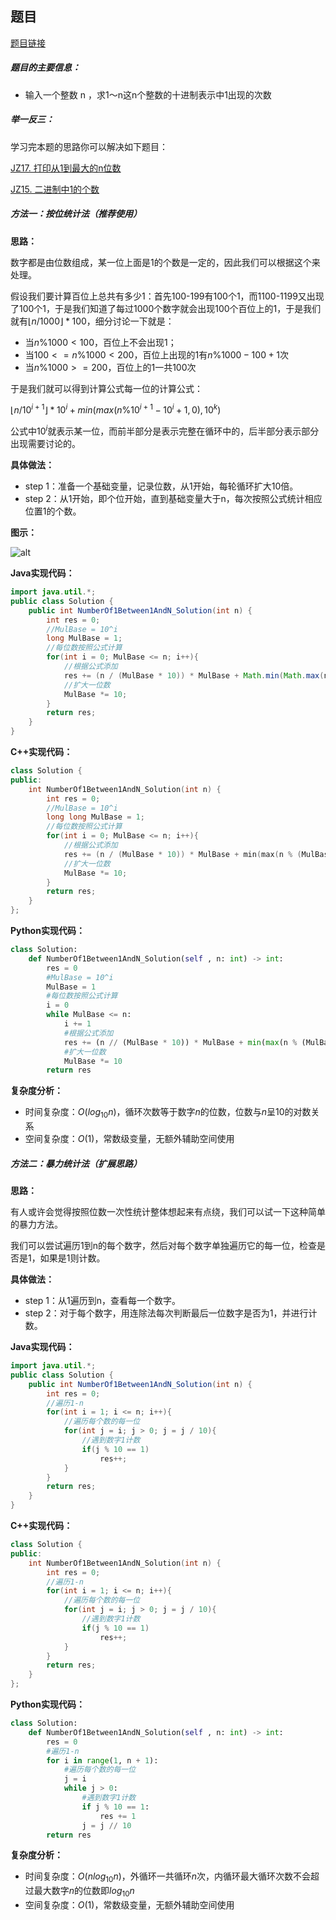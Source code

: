 ## 题目
[题目链接](https://www.nowcoder.com/practice/bd7f978302044eee894445e244c7eee6?tpId=196&tqId=23272&sourceUrl=/exam/oj&channenl=wgithub&fromPut=wgithub)

##### 题目的主要信息：

- 输入一个整数 n ，求1～n这n个整数的十进制表示中1出现的次数

##### 举一反三：

学习完本题的思路你可以解决如下题目：

[JZ17. 打印从1到最大的n位数](https://www.nowcoder.com/practice/4436c93e568c48f6b28ff436173b997f?tpId=13&tqId=2273153)

[JZ15. 二进制中1的个数](https://www.nowcoder.com/practice/8ee967e43c2c4ec193b040ea7fbb10b8?tpId=13&tqId=23273)

##### 方法一：按位统计法（推荐使用）

**思路：**

数字都是由位数组成，某一位上面是1的个数是一定的，因此我们可以根据这个来处理。

假设我们要计算百位上总共有多少1：首先100-199有100个1，而1100-1199又出现了100个1，于是我们知道了每过1000个数字就会出现100个百位上的1，于是我们就有$\lfloor n/1000 \rfloor * 100$，细分讨论一下就是：

- 当$n \% 1000 < 100$，百位上不会出现1；
- 当$100 <= n \% 1000 < 200$，百位上出现的1有$n \% 1000 - 100 + 1$次
- 当$n \% 1000 >= 200$，百位上的1一共100次

于是我们就可以得到计算公式每一位的计算公式：

$\lfloor n / 10^{i+1} \rfloor * 10^i + min(max(n \% 10^{i+1} - 10^i + 1, 0), 10^k)$

公式中$10^i$就表示某一位，而前半部分是表示完整在循环中的，后半部分表示部分出现需要讨论的。

**具体做法：**

- step 1：准备一个基础变量，记录位数，从1开始，每轮循环扩大10倍。
- step 2：从1开始，即个位开始，直到基础变量大于n，每次按照公式统计相应位置1的个数。

**图示：**

![alt](https://uploadfiles.nowcoder.com/images/20211002/397721558_1633165446985/F447F7CD93DA16D30053692A73B55C72)

**Java实现代码：**
```java
import java.util.*;
public class Solution {
    public int NumberOf1Between1AndN_Solution(int n) {
        int res = 0;
        //MulBase = 10^i
        long MulBase = 1;
        //每位数按照公式计算
        for(int i = 0; MulBase <= n; i++){ 
            //根据公式添加
            res += (n / (MulBase * 10)) * MulBase + Math.min(Math.max(n % (MulBase * 10) - MulBase + 1, (long)0), MulBase);
            //扩大一位数
            MulBase *= 10; 
        }
        return res;
    }
}
```
**C++实现代码：**
```cpp
class Solution {
public:
    int NumberOf1Between1AndN_Solution(int n) {
        int res = 0;
        //MulBase = 10^i
        long long MulBase = 1;
        //每位数按照公式计算
        for(int i = 0; MulBase <= n; i++){ 
            //根据公式添加
            res += (n / (MulBase * 10)) * MulBase + min(max(n % (MulBase * 10) - MulBase + 1, (long long)0), MulBase);
            //扩大一位数
            MulBase *= 10; 
        }
        return res;
    }
};
```
**Python实现代码：**
```python
class Solution:
    def NumberOf1Between1AndN_Solution(self , n: int) -> int:
        res = 0
        #MulBase = 10^i
        MulBase = 1
        #每位数按照公式计算
        i = 0
        while MulBase <= n:
            i += 1
            #根据公式添加
            res += (n // (MulBase * 10)) * MulBase + min(max(n % (MulBase * 10) - MulBase + 1, 0), MulBase)
            #扩大一位数
            MulBase *= 10 
        return res
```
**复杂度分析：**
- 时间复杂度：$O(log_{10}n)$，循环次数等于数字$n$的位数，位数与$n$呈10的对数关系
- 空间复杂度：$O(1)$，常数级变量，无额外辅助空间使用


##### 方法二：暴力统计法（扩展思路）

**思路：**

有人或许会觉得按照位数一次性统计整体想起来有点绕，我们可以试一下这种简单的暴力方法。

我们可以尝试遍历1到n的每个数字，然后对每个数字单独遍历它的每一位，检查是否是1，如果是1则计数。

**具体做法：**

- step 1：从1遍历到n，查看每一个数字。
- step 2：对于每个数字，用连除法每次判断最后一位数字是否为1，并进行计数。

**Java实现代码：**
```java
import java.util.*;
public class Solution {
    public int NumberOf1Between1AndN_Solution(int n) {
        int res = 0;
        //遍历1-n
        for(int i = 1; i <= n; i++){ 
            //遍历每个数的每一位
            for(int j = i; j > 0; j = j / 10){ 
                //遇到数字1计数
                if(j % 10 == 1) 
                    res++;
            }
        }
        return res;
    }
}
```
**C++实现代码：**
```cpp
class Solution {
public:
    int NumberOf1Between1AndN_Solution(int n) {
        int res = 0;
        //遍历1-n
        for(int i = 1; i <= n; i++){ 
            //遍历每个数的每一位
            for(int j = i; j > 0; j = j / 10){ 
                //遇到数字1计数
                if(j % 10 == 1) 
                    res++;
            }
        }
        return res;
    }
};
```
**Python实现代码：**
```python
class Solution:
    def NumberOf1Between1AndN_Solution(self , n: int) -> int:
        res = 0
        #遍历1-n
        for i in range(1, n + 1):
            #遍历每个数的每一位
            j = i
            while j > 0:
                #遇到数字1计数
                if j % 10 == 1:
                    res += 1
                j = j // 10
        return res
```
**复杂度分析：**
- 时间复杂度：$O(nlog_{10}n)$，外循环一共循环$n$次，内循环最大循环次数不会超过最大数字$n$的位数即$log_{10}n$
- 空间复杂度：$O(1)$，常数级变量，无额外辅助空间使用
